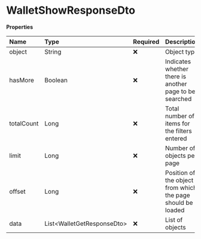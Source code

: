 # WalletShowResponseDto

**Properties**

| Name       | Type                         | Required | Description                                                 |
| :--------- | :--------------------------- | :------- | :---------------------------------------------------------- |
| object     | String                       | ❌       | Object type                                                 |
| hasMore    | Boolean                      | ❌       | Indicates whether there is another page to be searched      |
| totalCount | Long                         | ❌       | Total number of items for the filters entered               |
| limit      | Long                         | ❌       | Number of objects per page                                  |
| offset     | Long                         | ❌       | Position of the object from which the page should be loaded |
| data       | List\<WalletGetResponseDto\> | ❌       | List of objects                                             |

<!-- This file was generated by liblab | https://liblab.com/ -->
